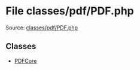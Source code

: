 File classes/pdf/PDF.php
=========

Source: [classes/pdf/PDF.php](https://github.com/PrestaShop/PrestaShop/blob/1.5.0.5/classes/pdf/PDF.php)


Classes
-------

* [PDFCore](class.PDFCore.md)

